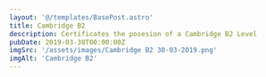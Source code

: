 ```yaml
---
layout: '@/templates/BasePost.astro'
title: Cambridge B2
description: Certificates the posesion of a Cambridge B2 Level
pubDate: 2019-03-30T00:00:00Z
imgSrc: '/assets/images/Cambridge B2 30-03-2019.png'
imgAlt: 'Cambridge B2'
---
```

